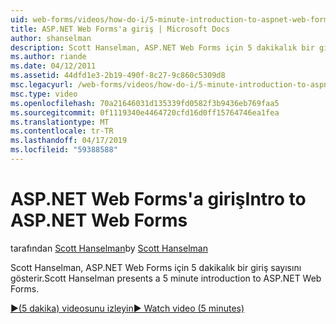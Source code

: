 ```yaml
---
uid: web-forms/videos/how-do-i/5-minute-introduction-to-aspnet-web-forms
title: ASP.NET Web Forms'a giriş | Microsoft Docs
author: shanselman
description: Scott Hanselman, ASP.NET Web Forms için 5 dakikalık bir giriş sayısını gösterir.
ms.author: riande
ms.date: 04/12/2011
ms.assetid: 44dfd1e3-2b19-490f-8c27-9c860c5309d8
msc.legacyurl: /web-forms/videos/how-do-i/5-minute-introduction-to-aspnet-web-forms
msc.type: video
ms.openlocfilehash: 70a21646031d135339fd0582f3b9436eb769faa5
ms.sourcegitcommit: 0f1119340e4464720cfd16d0ff15764746ea1fea
ms.translationtype: MT
ms.contentlocale: tr-TR
ms.lasthandoff: 04/17/2019
ms.locfileid: "59388588"
---
```

# <a name="intro-to-aspnet-web-forms"></a><span data-ttu-id="3f5ac-103">ASP.NET Web Forms'a giriş</span><span class="sxs-lookup"><span data-stu-id="3f5ac-103">Intro to ASP.NET Web Forms</span></span>

<span data-ttu-id="3f5ac-104">tarafından [Scott Hanselman](https://github.com/shanselman)</span><span class="sxs-lookup"><span data-stu-id="3f5ac-104">by [Scott Hanselman](https://github.com/shanselman)</span></span>

<span data-ttu-id="3f5ac-105">Scott Hanselman, ASP.NET Web Forms için 5 dakikalık bir giriş sayısını gösterir.</span><span class="sxs-lookup"><span data-stu-id="3f5ac-105">Scott Hanselman presents a 5 minute introduction to ASP.NET Web Forms.</span></span>

[<span data-ttu-id="3f5ac-106">&#9654;(5 dakika) videosunu izleyin</span><span class="sxs-lookup"><span data-stu-id="3f5ac-106">&#9654; Watch video (5 minutes)</span></span>](https://channel9.msdn.com/Blogs/ASP-NET-Site-Videos/5-minute-introduction-to-aspnet-web-forms)
